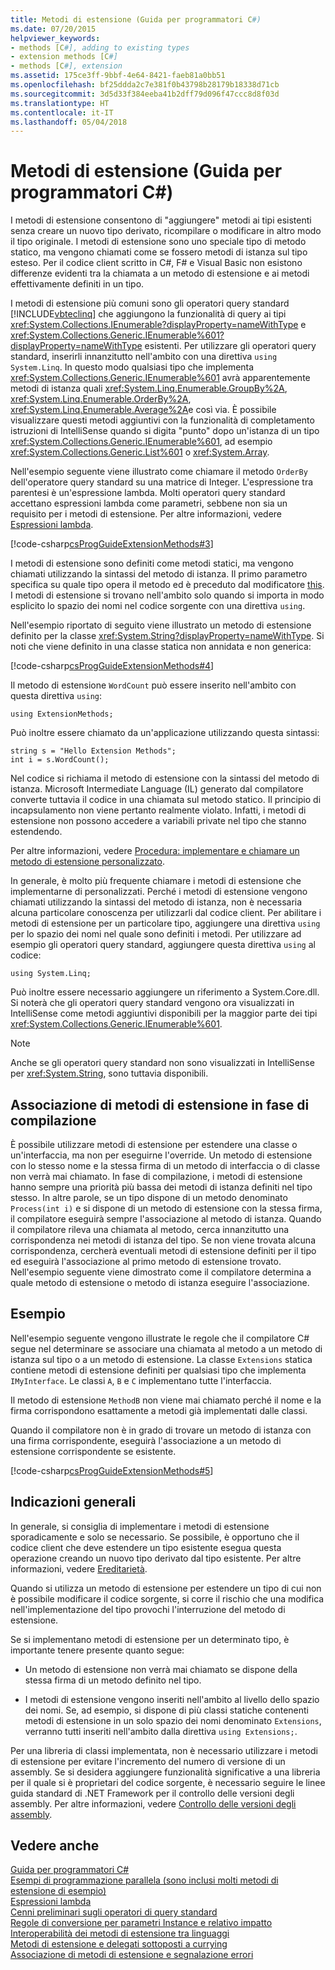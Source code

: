 ```yaml
---
title: Metodi di estensione (Guida per programmatori C#)
ms.date: 07/20/2015
helpviewer_keywords:
- methods [C#], adding to existing types
- extension methods [C#]
- methods [C#], extension
ms.assetid: 175ce3ff-9bbf-4e64-8421-faeb81a0bb51
ms.openlocfilehash: bf25ddda2c7e381f0b43798b28179b18338d71cb
ms.sourcegitcommit: 3d5d33f384eeba41b2dff79d096f47ccc8d8f03d
ms.translationtype: HT
ms.contentlocale: it-IT
ms.lasthandoff: 05/04/2018
---
```

# <a name="extension-methods-c-programming-guide"></a>Metodi di estensione (Guida per programmatori C#)
I metodi di estensione consentono di "aggiungere" metodi ai tipi esistenti senza creare un nuovo tipo derivato, ricompilare o modificare in altro modo il tipo originale. I metodi di estensione sono uno speciale tipo di metodo statico, ma vengono chiamati come se fossero metodi di istanza sul tipo esteso. Per il codice client scritto in C#, F# e Visual Basic non esistono differenze evidenti tra la chiamata a un metodo di estensione e ai metodi effettivamente definiti in un tipo.  
  
 I metodi di estensione più comuni sono gli operatori query standard [!INCLUDE[vbteclinq](~/includes/vbteclinq-md.md)] che aggiungono la funzionalità di query ai tipi <xref:System.Collections.IEnumerable?displayProperty=nameWithType> e <xref:System.Collections.Generic.IEnumerable%601?displayProperty=nameWithType> esistenti. Per utilizzare gli operatori query standard, inserirli innanzitutto nell'ambito con una direttiva `using System.Linq`. In questo modo qualsiasi tipo che implementa <xref:System.Collections.Generic.IEnumerable%601> avrà apparentemente metodi di istanza quali <xref:System.Linq.Enumerable.GroupBy%2A>, <xref:System.Linq.Enumerable.OrderBy%2A>, <xref:System.Linq.Enumerable.Average%2A>e così via. È possibile visualizzare questi metodi aggiuntivi con la funzionalità di completamento istruzioni di IntelliSense quando si digita "punto" dopo un'istanza di un tipo <xref:System.Collections.Generic.IEnumerable%601>, ad esempio <xref:System.Collections.Generic.List%601> o <xref:System.Array>.  
  
 Nell'esempio seguente viene illustrato come chiamare il metodo `OrderBy` dell'operatore query standard su una matrice di Integer. L'espressione tra parentesi è un'espressione lambda. Molti operatori query standard accettano espressioni lambda come parametri, sebbene non sia un requisito per i metodi di estensione. Per altre informazioni, vedere [Espressioni lambda](../../../csharp/programming-guide/statements-expressions-operators/lambda-expressions.md).  
  
 [!code-csharp[csProgGuideExtensionMethods#3](../../../csharp/programming-guide/classes-and-structs/codesnippet/CSharp/extension-methods_1.cs)]  
  
 I metodi di estensione sono definiti come metodi statici, ma vengono chiamati utilizzando la sintassi del metodo di istanza. Il primo parametro specifica su quale tipo opera il metodo ed è preceduto dal modificatore [this](../../../csharp/language-reference/keywords/this.md). I metodi di estensione si trovano nell'ambito solo quando si importa in modo esplicito lo spazio dei nomi nel codice sorgente con una direttiva `using`.  
  
 Nell'esempio riportato di seguito viene illustrato un metodo di estensione definito per la classe <xref:System.String?displayProperty=nameWithType>. Si noti che viene definito in una classe statica non annidata e non generica:  
  
 [!code-csharp[csProgGuideExtensionMethods#4](../../../csharp/programming-guide/classes-and-structs/codesnippet/CSharp/extension-methods_2.cs)]  
  
 Il metodo di estensione `WordCount` può essere inserito nell'ambito con questa direttiva `using`:  
  
```  
using ExtensionMethods;  
```  
  
 Può inoltre essere chiamato da un'applicazione utilizzando questa sintassi:  
  
```  
string s = "Hello Extension Methods";  
int i = s.WordCount();  
```  
  
 Nel codice si richiama il metodo di estensione con la sintassi del metodo di istanza. Microsoft Intermediate Language (IL) generato dal compilatore converte tuttavia il codice in una chiamata sul metodo statico. Il principio di incapsulamento non viene pertanto realmente violato. Infatti, i metodi di estensione non possono accedere a variabili private nel tipo che stanno estendendo.  
  
 Per altre informazioni, vedere [Procedura: implementare e chiamare un metodo di estensione personalizzato](../../../csharp/programming-guide/classes-and-structs/how-to-implement-and-call-a-custom-extension-method.md).  
  
 In generale, è molto più frequente chiamare i metodi di estensione che implementarne di personalizzati. Perché i metodi di estensione vengono chiamati utilizzando la sintassi del metodo di istanza, non è necessaria alcuna particolare conoscenza per utilizzarli dal codice client. Per abilitare i metodi di estensione per un particolare tipo, aggiungere una direttiva `using` per lo spazio dei nomi nel quale sono definiti i metodi. Per utilizzare ad esempio gli operatori query standard, aggiungere questa direttiva `using` al codice:  
  
```  
using System.Linq;  
```  
  
 Può inoltre essere necessario aggiungere un riferimento a System.Core.dll. Si noterà che gli operatori query standard vengono ora visualizzati in IntelliSense come metodi aggiuntivi disponibili per la maggior parte dei tipi <xref:System.Collections.Generic.IEnumerable%601>.  
  
> [!NOTE]
>  Anche se gli operatori query standard non sono visualizzati in IntelliSense per <xref:System.String>, sono tuttavia disponibili.  
  
## <a name="binding-extension-methods-at-compile-time"></a>Associazione di metodi di estensione in fase di compilazione  
 È possibile utilizzare metodi di estensione per estendere una classe o un'interfaccia, ma non per eseguirne l'override. Un metodo di estensione con lo stesso nome e la stessa firma di un metodo di interfaccia o di classe non verrà mai chiamato. In fase di compilazione, i metodi di estensione hanno sempre una priorità più bassa dei metodi di istanza definiti nel tipo stesso. In altre parole, se un tipo dispone di un metodo denominato `Process(int i)` e si dispone di un metodo di estensione con la stessa firma, il compilatore eseguirà sempre l'associazione al metodo di istanza. Quando il compilatore rileva una chiamata al metodo, cerca innanzitutto una corrispondenza nei metodi di istanza del tipo. Se non viene trovata alcuna corrispondenza, cercherà eventuali metodi di estensione definiti per il tipo ed eseguirà l'associazione al primo metodo di estensione trovato. Nell'esempio seguente viene dimostrato come il compilatore determina a quale metodo di estensione o metodo di istanza eseguire l'associazione.  
  
## <a name="example"></a>Esempio  
 Nell'esempio seguente vengono illustrate le regole che il compilatore C# segue nel determinare se associare una chiamata al metodo a un metodo di istanza sul tipo o a un metodo di estensione. La classe `Extensions` statica contiene metodi di estensione definiti per qualsiasi tipo che implementa `IMyInterface`. Le classi `A`, `B` e `C` implementano tutte l'interfaccia.  
  
 Il metodo di estensione `MethodB` non viene mai chiamato perché il nome e la firma corrispondono esattamente a metodi già implementati dalle classi.  
  
 Quando il compilatore non è in grado di trovare un metodo di istanza con una firma corrispondente, eseguirà l'associazione a un metodo di estensione corrispondente se esistente.  
  
 [!code-csharp[csProgGuideExtensionMethods#5](../../../csharp/programming-guide/classes-and-structs/codesnippet/CSharp/extension-methods_3.cs)]  
  
## <a name="general-guidelines"></a>Indicazioni generali  
 In generale, si consiglia di implementare i metodi di estensione sporadicamente e solo se necessario. Se possibile, è opportuno che il codice client che deve estendere un tipo esistente esegua questa operazione creando un nuovo tipo derivato dal tipo esistente. Per altre informazioni, vedere [Ereditarietà](../../../csharp/programming-guide/classes-and-structs/inheritance.md).  
  
 Quando si utilizza un metodo di estensione per estendere un tipo di cui non è possibile modificare il codice sorgente, si corre il rischio che una modifica nell'implementazione del tipo provochi l'interruzione del metodo di estensione.  
  
 Se si implementano metodi di estensione per un determinato tipo, è importante tenere presente quanto segue:  
  
-   Un metodo di estensione non verrà mai chiamato se dispone della stessa firma di un metodo definito nel tipo.  
  
-   I metodi di estensione vengono inseriti nell'ambito al livello dello spazio dei nomi. Se, ad esempio, si dispone di più classi statiche contenenti metodi di estensione in un solo spazio dei nomi denominato `Extensions`, verranno tutti inseriti nell'ambito dalla direttiva `using Extensions;`.  
  
 Per una libreria di classi implementata, non è necessario utilizzare i metodi di estensione per evitare l'incremento del numero di versione di un assembly. Se si desidera aggiungere funzionalità significative a una libreria per il quale si è proprietari del codice sorgente, è necessario seguire le linee guida standard di .NET Framework per il controllo delle versioni degli assembly. Per altre informazioni, vedere [Controllo delle versioni degli assembly](../../../../docs/framework/app-domains/assembly-versioning.md).  
  
## <a name="see-also"></a>Vedere anche  
 [Guida per programmatori C#](../../../csharp/programming-guide/index.md)  
 [Esempi di programmazione parallela (sono inclusi molti metodi di estensione di esempio)](http://code.msdn.microsoft.com/Samples-for-Parallel-b4b76364)  
 [Espressioni lambda](../../../csharp/programming-guide/statements-expressions-operators/lambda-expressions.md)  
 [Cenni preliminari sugli operatori di query standard](http://msdn.microsoft.com/library/24cda21e-8af8-4632-b519-c404a839b9b2)  
 [Regole di conversione per parametri Instance e relativo impatto](https://blogs.msdn.microsoft.com/sreekarc/2007/10/11/conversion-rules-for-instance-parameters-and-their-impact)  
 [Interoperabilità dei metodi di estensione tra linguaggi](https://blogs.msdn.microsoft.com/sreekarc/2007/10/11/extension-methods-interoperability-between-languages)  
 [Metodi di estensione e delegati sottoposti a currying](https://blogs.msdn.microsoft.com/sreekarc/2007/05/01/extension-methods-and-curried-delegates)  
 [Associazione di metodi di estensione e segnalazione errori](https://blogs.msdn.microsoft.com/sreekarc/2007/04/26/extension-method-binding-and-error-reporting)
